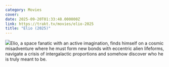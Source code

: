 ```yaml
---
category: Movies
cover: 
date: 2025-09-20T01:33:48.000000Z
link: https://trakt.tv/movies/elio-2025
title: "Elio (2025)"
---
```


![](https://walter-r2.trakt.tv/images/movies/000/822/165/fanarts/thumb/653a6c8ae6.jpg)Elio, a space fanatic with an active imagination, finds himself on a cosmic misadventure where he must form new bonds with eccentric alien lifeforms, navigate a crisis of intergalactic proportions and somehow discover who he is truly meant to be.